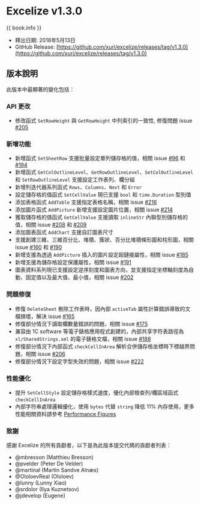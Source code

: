 # Excelize v1.3.0

{{ book.info }}

* 釋出日期: 2018年5月13日
* GitHub Release: [https://github.com/xuri/excelize/releases/tag/v1.3.0](https://github.com/xuri/excelize/releases/tag/v1.3.0)

## 版本說明

此版本中最顯著的變化包括：

### API 更改

* 修改函式 `SetRowHeight` 與 `GetRowHeight` 中列索引的一致性, 修復問題 issue [#205](https://github.com/xuri/excelize/issues/205)

### 新增功能

* 新增函式 `SetSheetRow` 支援批量設定單列儲存格的值，相關 issue [#96](https://github.com/xuri/excelize/issues/96) 和 [#194](https://github.com/xuri/excelize/issues/194)
* 新增函式 `GetColOutlineLevel`、`GetRowOutlineLevel`、`SetColOutlineLevel` 和 `SetRowOutlineLevel` 支援設定工作表列、欄分組
* 新增列迭代器系列函式 `Rows`、`Columns`、`Next` 和 `Error`
* 設定儲存格的值函式 `SetCellValue` 現已支援 `bool` 和 `time.Duration` 型別值
* 添加表格函式 `AddTable` 支援指定表格名稱，相關 issue [#216](https://github.com/xuri/excelize/issues/216)
* 添加圖片函式 `AddPicture` 新增支援設定圖片位置，相關 issue [#214](https://github.com/xuri/excelize/issues/214)
* 獲取儲存格的值函式 `GetCellValue` 支援讀取 `inlineStr` 內聯型別儲存格的值，相關 issue [#208](https://github.com/xuri/excelize/issues/208) 和 [#209](https://github.com/xuri/excelize/issues/209)
* 添加圖表函式 `AddChart` 支援自訂圖表尺寸
* 支援創建三維、三維百分比、堆積、簇狀、百分比堆積條形圖和柱形圖，相關 issue [#160](https://github.com/xuri/excelize/issues/160) 和 [#190](https://github.com/xuri/excelize/issues/190)
* 新增支援為透過 `AddPicture` 插入的圖片設定超鏈接屬性，相關 issue [#185](https://github.com/xuri/excelize/issues/185)
* 新增支援為儲存格設定保護屬性，相關 issue [#191](https://github.com/xuri/excelize/issues/191)
* 圖表資料系列現已支援設定逆序刻度和圖表方向，並支援指定坐標軸刻度為自動、固定值以及最大值、最小值，相關 issue [#202](https://github.com/xuri/excelize/issues/202)

### 問題修復

* 修復 `DeleteSheet` 刪除工作表時，因內部 `activeTab` 屬性計算錯誤導致的文檔損壞，解決 issue [#165](https://github.com/xuri/excelize/issues/165)
* 修復部分情況下讀取欄數量錯誤的問題，相關 issue [#175](https://github.com/xuri/excelize/issues/175)
* 兼容由 1C software 等電子錶格應用程式創建的，內部共享字符表路徑為 `xl/SharedStrings.xml` 的電子錶格文檔，相關 issue [#188](https://github.com/xuri/excelize/issues/188)
* 修復部分情況下內部函式 `checkCellInArea` 解析合併儲存格坐標時下標越界問題，相關 issue [#206](https://github.com/xuri/excelize/issues/206)
* 修復部分情況下設定字型失效的問題，相關 issue [#222](https://github.com/xuri/excelize/issues/222)

### 性能優化

* 提升 `SetCellStyle` 設定儲存格樣式速度，優化內部檢查列/欄區域函式 `checkCellInArea`
* 內部字符串處理邏輯優化，使用 `bytes` 代替 `string` 降低 11% 內存使用，更多性能相關資料請參考 [Performance Figures](https://github.com/xuri/excelize/wiki#performance-figures)

### 致謝

感謝 Excelize 的所有貢獻者，以下是為此版本提交代碼的貢獻者列表：

* @mbresson (Matthieu Bresson)
* @pvelder (Peter De Velder)
* @martinal (Martin Sandve Alnæs)
* @OloloevReal (Ololoev)
* @lunny (Lunny Xiao)
* @srdolor (Ilya Kuznetsov)
* @jdevelop (Eugene)
